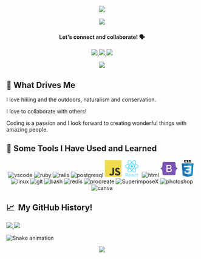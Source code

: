 <p align="center">
  <img src="https://capsule-render.vercel.app/api?type=waving&color=timeGradient&text=Hello!&height=100&section=header"/>
</p>

<p align="center" dir="auto">
  <a href="https://github.com/DenverCoder1/readme-typing-svg">
    <img src="https://readme-typing-svg.demolab.com/?lines=Full-stack%20web%20developer;Cultivating%20curiosity;Learning%20regularly&font=Fira%20Code&amp;center=true&amp;width=440&amp;height=45&amp;color=f75c7e&amp;vCenter=true&amp;size=22&amp;pause=1000" style="max-width: 100%;">
  </a>
</p>

<h4 align="center">
  Let's connect and collaborate! 🗣
</h4>

<p align="center">
<a href="https://www.linkedin.com/in/pazdel-development/">
  <img height="50" src="https://cdn3.iconfinder.com/data/icons/free-social-icons/67/Untitled-11-512.png"/>
</a>
<a href="https://www.alltrails.com/members/kyle-pazdel">
  <img height="50" src="https://res.cloudinary.com/crunchbase-production/image/upload/c_lpad,h_256,w_256,f_auto,q_auto:eco,dpr_1/v1503357595/lxcxqauiiwjk44gnunug.png"/>
</a>
<a href="https://twitter.com/KylePazdel">
  <img height="50" src="https://cdn1.iconfinder.com/data/icons/social-media-hexagon-1/1024/twitter-512.png"/>
</a>
</p>

<p align="center">
  <img src= "https://i.pinimg.com/originals/e4/26/70/e426702edf874b181aced1e2fa5c6cde.gif">
</p>

<p align="center">
  <h2> 🚙 What Drives Me</h2>
  <p> I love hiking and the outdoors, naturalism and conservation.</p>
  <p> I love to collaborate with others!</p>
  <p> Coding is a passion and I look forward to creating wonderful things with amazing people.</p>
</p>


<h2> 💫 Some Tools I Have Used and Learned</h2>
<p align="center">
<img src="https://cdn.jsdelivr.net/gh/devicons/devicon/icons/vscode/vscode-original.svg" alt="vscode" width="45" height="45"/>
<img src="https://cdn.jsdelivr.net/gh/devicons/devicon/icons/ruby/ruby-plain.svg" alt="ruby" width="45" height="45"/>
<img src="https://cdn.jsdelivr.net/gh/devicons/devicon/icons/rails/rails-plain.svg" alt="rails" width="45" height="45"/>
<img src="https://cdn.jsdelivr.net/gh/devicons/devicon/icons/postgresql/postgresql-original-wordmark.svg" alt="postgresql" width="45" height="45"/>
<img src="https://raw.githubusercontent.com/devicons/devicon/master/icons/javascript/javascript-original.svg" alt="javascript" width="45" height="45" />
<img src="https://raw.githubusercontent.com/devicons/devicon/master/icons/react/react-original-wordmark.svg" alt="react" width="45" height="45" />
<img src="https://cdn.jsdelivr.net/gh/devicons/devicon/icons/html5/html5-original.svg" alt="html" width="45" height="45"/>
<img src="https://raw.githubusercontent.com/devicons/devicon/master/icons/bootstrap/bootstrap-plain.svg" alt="bootstrap" width="45" height="45" />
<img src="https://raw.githubusercontent.com/devicons/devicon/master/icons/css3/css3-original-wordmark.svg" alt="css3" width="45" height="45" />
<img src="https://cdn.jsdelivr.net/gh/devicons/devicon/icons/linux/linux-original.svg" alt="linux" width="45" height="45"/>       
<img src="https://cdn.jsdelivr.net/gh/devicons/devicon/icons/git/git-original.svg" alt="git" width="45" height="45"/>
<img src="https://cdn.jsdelivr.net/gh/devicons/devicon/icons/bash/bash-original.svg" alt="bash" width="45" height="45"/>
<img src="https://cdn.jsdelivr.net/gh/devicons/devicon/icons/redis/redis-original-wordmark.svg" alt="redis" width="45" height="45"/>
<img src="https://assets.procreate.art/img/procreate-icon-search-display.png" alt="procreate" width="45" height="45"/>
<img src="https://cdn.jim-nielsen.com/ios/512/superimpose-x-2020-01-22.png" alt="SuperimposeX" width="45" height="45"/>
<img src="https://cdn.jsdelivr.net/gh/devicons/devicon/icons/photoshop/photoshop-plain.svg" alt="photoshop" width="45" height="45"/>
<img src="https://cdn.jsdelivr.net/gh/devicons/devicon/icons/canva/canva-original.svg" alt="canva" width="45" height="45"/>
</p>


<h2> 📈 &nbsp;My GitHub History!</h2>
<a href="https://github.com/kyle-pazdel">
  <img height="180em" src="https://github-readme-stats.vercel.app/api?username=kyle-pazdel&theme=noctis_minimus&show_icons=true" />
</a>
<a href="https://github.com/kyle-pazdel">
  <img height="180em" src="https://github-readme-stats.vercel.app/api/top-langs/?username=kyle-pazdel&theme=noctis_minimus&layout=compact" />
</a>

![Snake animation](https://github.com/thepiyushmalhotra/thepiyushmalhotra/blob/output/github-contribution-grid-snake.svg)


<p align="center">
  <img src="https://capsule-render.vercel.app/api?type=waving&color=timeGradient&height=100&section=footer"/>
</p>

<!--
**kyle-pazdel/kyle-pazdel** is a ✨ _special_ ✨ repository because its `README.md` (this file) appears on your GitHub profile.

Here are some ideas to get you started:

- 🔭 I’m currently working on ...
- 🌱 I’m currently learning ...
- 👯 I’m looking to collaborate on ...
- 🤔 I’m looking for help with ...
- 💬 Ask me about ...
- 📫 How to reach me: ...
- 😄 Pronouns: ...
- ⚡ Fun fact: ...
-->
